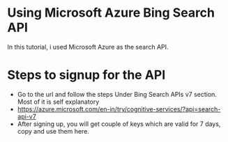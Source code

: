 # Using Microsoft Azure Bing Search API
In this tutorial, i used Microsoft Azure as the search API.

# Steps to signup for the API
- Go to the url and follow the steps Under Bing Search APIs v7 section. Most of it is self explanatory
- https://azure.microsoft.com/en-in/try/cognitive-services/?api=search-api-v7
- After signing up, you will get couple of keys which are valid for 7 days, copy and use them here.

